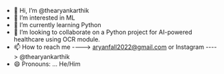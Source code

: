 - 👋 Hi, I’m @thearyankarthik
- 👀 I’m interested in ML
- 🌱 I’m currently learning Python
- 💞️ I’m looking to collaborate on a Python project for AI-powered healthcare using OCR module.
- 📫 How to reach me ----> aryanfall2022@gmail.com or Instagram ----> @thearyankarthik
- 😄 Pronouns: ... He/Him

<!---
thearyankarthik/thearyankarthik is a ✨ special ✨ repository because its `README.md` (this file) appears on your GitHub profile.
You can click the Preview link to take a look at your changes.
--->
